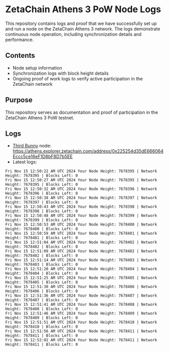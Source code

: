 # ZetaChain Athens 3 PoW Node Logs
This repository contains logs and proof that we have successfully set up and run a node on the ZetaChain Athens 3 network. The logs demonstrate continuous node operation, including synchronization details and performance.

## Contents
- Node setup information
- Synchronization logs with block height details
- Ongoing proof of work logs to verify active participation in the ZetaChain network

## Purpose
This repository serves as documentation and proof of participation in the ZetaChain Athens 3 PoW testnet.

## Logs

- [Third Bunny](https://thirdbunny.xyz/) node: https://athens.explorer.zetachain.com/address/0x225254d35dE666064Eccc5ce16eF1D8bF8D7b5EE
- Latest logs:
```
Fri Nov 15 12:50:22 AM UTC 2024 Your Node Height: 7678395 | Network Height: 7678395 | Blocks Left: 0
Fri Nov 15 12:50:27 AM UTC 2024 Your Node Height: 7678395 | Network Height: 7678395 | Blocks Left: 0
Fri Nov 15 12:50:32 AM UTC 2024 Your Node Height: 7678396 | Network Height: 7678396 | Blocks Left: 0
Fri Nov 15 12:50:38 AM UTC 2024 Your Node Height: 7678397 | Network Height: 7678397 | Blocks Left: 0
Fri Nov 15 12:50:43 AM UTC 2024 Your Node Height: 7678398 | Network Height: 7678398 | Blocks Left: 0
Fri Nov 15 12:50:48 AM UTC 2024 Your Node Height: 7678399 | Network Height: 7678399 | Blocks Left: 0
Fri Nov 15 12:50:53 AM UTC 2024 Your Node Height: 7678400 | Network Height: 7678400 | Blocks Left: 0
Fri Nov 15 12:50:59 AM UTC 2024 Your Node Height: 7678401 | Network Height: 7678401 | Blocks Left: 0
Fri Nov 15 12:51:04 AM UTC 2024 Your Node Height: 7678402 | Network Height: 7678402 | Blocks Left: 0
Fri Nov 15 12:51:09 AM UTC 2024 Your Node Height: 7678402 | Network Height: 7678402 | Blocks Left: 0
Fri Nov 15 12:51:14 AM UTC 2024 Your Node Height: 7678403 | Network Height: 7678403 | Blocks Left: 0
Fri Nov 15 12:51:20 AM UTC 2024 Your Node Height: 7678404 | Network Height: 7678404 | Blocks Left: 0
Fri Nov 15 12:51:25 AM UTC 2024 Your Node Height: 7678405 | Network Height: 7678405 | Blocks Left: 0
Fri Nov 15 12:51:30 AM UTC 2024 Your Node Height: 7678406 | Network Height: 7678406 | Blocks Left: 0
Fri Nov 15 12:51:36 AM UTC 2024 Your Node Height: 7678407 | Network Height: 7678407 | Blocks Left: 0
Fri Nov 15 12:51:41 AM UTC 2024 Your Node Height: 7678408 | Network Height: 7678408 | Blocks Left: 0
Fri Nov 15 12:51:46 AM UTC 2024 Your Node Height: 7678409 | Network Height: 7678409 | Blocks Left: 0
Fri Nov 15 12:51:51 AM UTC 2024 Your Node Height: 7678410 | Network Height: 7678410 | Blocks Left: 0
Fri Nov 15 12:51:56 AM UTC 2024 Your Node Height: 7678411 | Network Height: 7678411 | Blocks Left: 0
Fri Nov 15 12:52:02 AM UTC 2024 Your Node Height: 7678411 | Network Height: 7678411 | Blocks Left: 0
```
